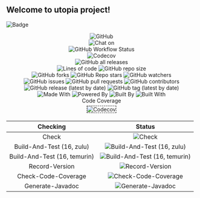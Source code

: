 ## Welcome to utopia project!

![Badge](https://socialify.git.ci/moe-org/UtopiaClient/image?language=1&logo=https%3A%2F%2Fraw.githubusercontent.com%2Fmoe-org%2FUtopiaClient%2Fmaster%2Ficon%2FUtopia.png&owner=1&theme=Light)

<p align="center">
    <img alt="GitHub" src="https://img.shields.io/github/license/moe-org/UtopiaClient?style=for-the-badge" />
    <!------------------------>
    <br>
    <!------------------------>
    <img alt="Chat on" src="https://img.shields.io/badge/Chat%20On-QQ-blue?style=for-the-badge&logo=tencentqq">
    <!------------------------>
    <br>
    <!------------------------>
    <img alt="GitHub Workflow Status" src="https://img.shields.io/github/workflow/status/moe-org/UtopiaClient/CI%20And%20CD?style=for-the-badge">
    <!------------------------>
    <br>
    <!------------------------>
    <img alt="Codecov" src="https://img.shields.io/codecov/c/github/moe-org/UtopiaClient?label=Code%20Coverage&style=for-the-badge&token=EIQ5NBKM5I"/>
    <!------------------------>
    <br>
    <!------------------------>
    <img alt="GitHub all releases" src="https://img.shields.io/github/downloads/moe-org/UtopiaClient/total?style=for-the-badge">
    <!------------------------>
    <br>
    <!------------------------>
    <img alt="Lines of code" src="https://img.shields.io/tokei/lines/github/moe-org/UtopiaClient?style=for-the-badge">
    <img alt="GitHub repo size" src="https://img.shields.io/github/repo-size/moe-org/UtopiaClient?style=for-the-badge">
    <!------------------------>
    <br>
    <!------------------------>
    <img alt="GitHub forks" src="https://img.shields.io/github/forks/moe-org/UtopiaClient?style=for-the-badge">
    <img alt="GitHub Repo stars" src="https://img.shields.io/github/stars/moe-org/UtopiaClient?style=for-the-badge">
    <img alt="GitHub watchers" src="https://img.shields.io/github/watchers/moe-org/UtopiaClient?style=for-the-badge">
    <!------------------------>
    <br>
    <!------------------------>
    <img alt="GitHub issues" src="https://img.shields.io/github/issues/moe-org/UtopiaClient?style=for-the-badge">
    <img alt="GitHub pull requests" src="https://img.shields.io/github/issues-pr/moe-org/UtopiaClient?style=for-the-badge">
    <img alt="GitHub contributors" src="https://img.shields.io/github/contributors-anon/moe-org/UtopiaClient?color=green&style=for-the-badge">
    <!------------------------>
    <br>
    <!------------------------>
    <img alt="GitHub release (latest by date)" src="https://img.shields.io/github/v/release/moe-org/UtopiaClient?style=for-the-badge">
    <img alt="GitHub tag (latest by date)" src="https://img.shields.io/github/v/tag/moe-org/UtopiaClient?label=snapshot&style=for-the-badge">
    <!------------------------>
    <br>
    <!------------------------>
    <img alt="Made With" src="https://img.shields.io/badge/Made%20With-Java-blue?style=for-the-badge&logo=java">
    <img alt="Powered By" src="https://img.shields.io/badge/Powered%20By-Coffee%E2%98%95-blue?style=for-the-badge">
    <img alt="Built By" src="https://img.shields.io/badge/Built%20By-developer-blue?style=for-the-badge">
    <img alt="Built With" src="https://img.shields.io/badge/Built%20With-%E2%9D%A4%EF%B8%8F-blue?style=for-the-badge">
    <!------------------------>
    <br>
    <!------------------------>
    Code Coverage
    <br>
    <img style="margin: 5px;border: 1px dashed #000000;" alt="Codecov" src="https://codecov.io/gh/moe-org/UtopiaClient/branch/master/graphs/commits.svg">                           
</p>

<!---ubadge-auto-list-begin-->
| Checking | Status |
| :-------:|:------:|
| Check | ![Check](https://img.shields.io/badge/build-passing-green?style=for-the-badge&logo=appveyor) |
| Build-And-Test (16, zulu) | ![Build-And-Test (16, zulu)](https://img.shields.io/badge/build-passing-green?style=for-the-badge&logo=appveyor) |
| Build-And-Test (16, temurin) | ![Build-And-Test (16, temurin)](https://img.shields.io/badge/build-passing-green?style=for-the-badge&logo=appveyor) |
| Record-Version | ![Record-Version](https://img.shields.io/badge/build-failed-red?style=for-the-badge&logo=appveyor) |
| Check-Code-Coverage | ![Check-Code-Coverage](https://img.shields.io/badge/build-skipped-lightgrey?style=for-the-badge&logo=appveyor) |
| Generate-Javadoc | ![Generate-Javadoc](https://img.shields.io/badge/build-skipped-lightgrey?style=for-the-badge&logo=appveyor) |
<!---ubadge-auto-list-end-->
